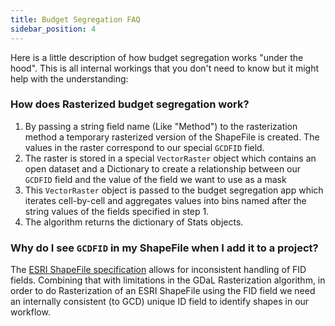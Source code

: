 ```yaml
---
title: Budget Segregation FAQ
sidebar_position: 4
---
```



Here is a little description of how budget segregation works "under the hood". This is all internal workings that you don't need to know but it might help with the understanding:

### How does Rasterized budget segregation work?

1. By passing a string field name (Like "Method") to the rasterization method a temporary rasterized version of the ShapeFile is created. The values in the raster correspond to our special `GCDFID` field. 
2. The raster is stored in a special `VectorRaster` object which contains an open dataset and a Dictionary to create a relationship between our `GCDFID` field and the value of the field we want to use as a mask
3. This `VectorRaster` object is passed to the budget segregation app which iterates cell-by-cell and aggregates values into bins named after the string values of the fields specified in step 1.
4. The algorithm returns the dictionary of Stats objects.

### Why do I see `GCDFID` in my ShapeFile when I add it to a project?

The [ESRI ShapeFile specification](https://www.esri.com/library/whitepapers/pdfs/shapefile.pdf) allows for inconsistent handling of FID fields. Combining that with limitations in the GDaL Rasterization algorithm, in order to do Rasterization of an ESRI ShapeFile using the FID field we need an internally consistent (to GCD) unique ID field to identify shapes in our workflow.

